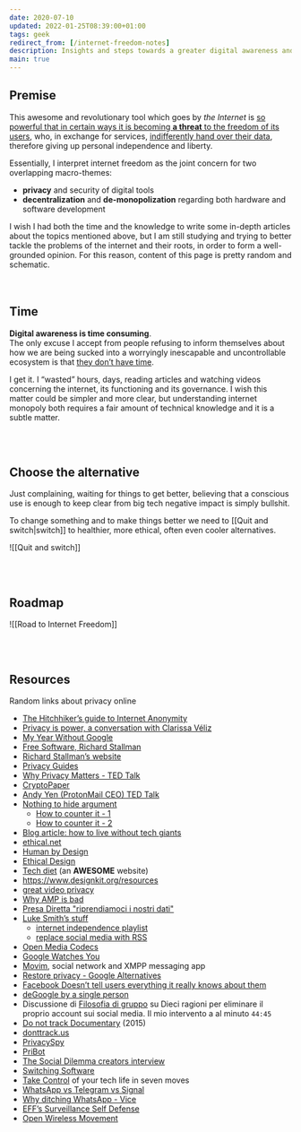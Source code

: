```yaml
---
date: 2020-07-10
updated: 2022-01-25T08:39:00+01:00
tags: geek
redirect_from: [/internet-freedom-notes]
description: Insights and steps towards a greater digital awareness and freedom
main: true
---
```

## Premise

This awesome and revolutionary tool which goes by *the Internet* is <u>so powerful that in certain ways it is becoming <strong>a threat</strong> to the freedom of its users</u>, who, in exchange for services, <u>indifferently hand over their data</u>, therefore giving up personal independence and liberty.

Essentially, I interpret internet freedom as the joint concern for two overlapping macro-themes:

- **privacy** and security of digital tools
- **decentralization** and **de-monopolization** regarding both hardware and software development

<div class='blue box'>
	I wish I had both the time and the knowledge to write some in-depth articles about the topics mentioned above, but I am still studying and trying to better tackle the problems of the internet and their roots, in order to form a well-grounded opinion. For this reason, content of this page is pretty random and schematic.
</div>

<br>
<br>

## Time

**Digital awareness is time consuming**.  
The only excuse I accept from people refusing to inform themselves about how we are being sucked into a worryingly inescapable and uncontrollable ecosystem is that <u>they don’t have time</u>.

I get it. I “wasted” hours, days, reading articles and watching videos concerning the internet, its functioning and its governance. I wish this matter could be simpler and more clear, but understanding internet monopoly both requires a fair amount of technical knowledge and it is a subtle matter.

<br>
<br>

## Choose the alternative

Just complaining, waiting for things to get better, believing that a conscious use is enough to keep clear from big tech negative impact is simply bullshit.

To change something and to make things better we need to [[Quit and switch|switch]] to healthier, more ethical, often even cooler alternatives.

![[Quit and switch]]

<br>
<br>

## Roadmap

![[Road to Internet Freedom]]

<br>
<br>

## Resources

Random links about privacy online

- [The Hitchhiker’s guide to Internet Anonymity](https://anonymousplanet.org/ 'Anonymous Planet')
- [Privacy is power, a conversation with Clarissa Véliz](https://www.youtube.com/watch?v=xBCurP2PfdQ)
- [My Year Without Google](https://onezero.medium.com/one-year-google-free-59e0afb68328)
- [Free Software, Richard Stallman](https://hyp.is/zEpzAm9jEeqKOxdXSivD-A/www.wired.com/2013/09/why-free-software-is-more-important-now-than-ever-before/)
- [Richard Stallman’s website](http://stallman.org "Richard Stallman personal website")
- [Privacy Guides](https://www.privacyguides.org)
- [Why Privacy Matters - TED Talk](https://www.ted.com/talks/glenn_greenwald_why_privacy_matters '“Why Privacy Matters” on TED Talks')
- [CryptoPaper](https://github.com/cryptoseb/CryptoPaper)
- [Andy Yen (ProtonMail CEO) TED Talk](https://www.ted.com/talks/andy_yen_think_your_email_s_private_think_again)
- [Nothing to hide argument](https://en.wikipedia.org/wiki/Nothing_to_hide_argument)
	- [How to counter it - 1](https://www.reddit.com/r/privacy/comments/3hynvp/how_do_you_counter_the_i_have_nothing_to_hide/)
	- [How to counter it - 2](https://papers.ssrn.com/sol3/papers.cfm?abstract_id=998565)
- [Blog article: how to live without tech giants](https://write.privacytools.io/paulakreuzer/how-to-live-without-google-and-other-evil-tech-giants)
- [ethical.net](https://ethical.net/)
- [Human by Design](https://humanebydesign.com)
- [Ethical Design](https://2017.ind.ie/ethical-design/)
- [Tech diet](https://essays.uxdesign.cc/tech-diet/) (an **AWESOME** website)
- <https://www.designkit.org/resources>
- [great video privacy](https://simpleanalytics.com/)
- [Why AMP is bad](https://medium.com/@danbuben/why-amp-is-bad-for-your-site-and-for-the-web-e4d060a4ff31)
- [Presa Diretta "riprendiamoci i nostri dati"](https://www.raiplay.it/video/2020/03/speciale-tg1-ad78f734-b4af-443b-ad3f-08bf9194b9fb.html)
- [Luke Smith’s stuff](https://lukesmith.xyz)
	- [internet independence playlist](https://www.youtube.com/playlist?list=PL-p5XmQHB_JRRnoQyjOfioJdDmu87DIJc)
	- [replace social media with RSS](https://lukesmith.xyz/blog/a-guide-to-using-rss-to-replace-social-media)
- [Open Media Codecs](https://research.mozilla.org/av1-media-codecs/)
- [Google Watches You](https://mobile.reuters.com/article/idUSKCN24F2N4)
- [Movim](https://movim.eu/), social network and XMPP messaging app
- [Restore privacy - Google Alternatives](https://restoreprivacy.com/google-alternatives/)
- [Facebook Doesn’t tell users everything it really knows about them](https://www.propublica.org/article/facebook-doesnt-tell-users-everything-it-really-knows-about-them)
- [deGoogle by a single person](https://degoogle.jmoore.dev/)
- Discussione di [Filosofia di gruppo](https://tlon.it/wp-content/uploads/2020/09/audio-zoom-1a.mp3) su Dieci ragioni per eliminare il proprio account sui social media. Il mio intervento a al minuto `44:45`
- [Do not track Documentary](https://donottrack-doc.com) (2015)
- [donttrack.us](https://donttrack.us/)
- [PrivacySpy](https://privacyspy.org/)
- [PriBot](https://www.pribot.org/)
- [The Social Dilemma creators interview](https://youtu.be/rOL35bOCDWU)
- [Switching Software](https://switching.software)
- [Take Control](https://www.humanetech.com/take-control) of your tech life in seven moves
- [WhatsApp vs Telegram vs Signal](https://beebom.com/whatsapp-vs-telegram-vs-signal/)
- [Why ditching WhatsApp - Vice](https://www.vice.com/en/article/qj4qjd/whatsapp-data-security-issues)
- [EFF’s Surveillance Self Defense](https://ssd.eff.org/)
- [Open Wireless Movement](https://www.eff.org/pages/openwirelessorg)